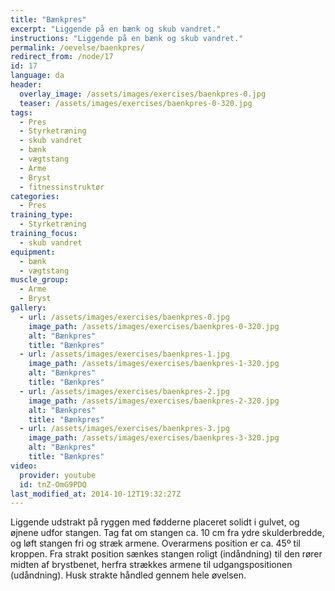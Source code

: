 ```yaml
---
title: "Bænkpres"
excerpt: "Liggende på en bænk og skub vandret."
instructions: "Liggende på en bænk og skub vandret."
permalink: /oevelse/baenkpres/
redirect_from: /node/17
id: 17
language: da
header:
  overlay_image: /assets/images/exercises/baenkpres-0.jpg
  teaser: /assets/images/exercises/baenkpres-0-320.jpg
tags:
  - Pres
  - Styrketræning
  - skub vandret
  - bænk
  - vægtstang
  - Arme
  - Bryst
  - fitnessinstruktør
categories:
  - Pres
training_type: 
  - Styrketræning
training_focus: 
  - skub vandret
equipment:
  - bænk
  - vægtstang
muscle_group:
  - Arme
  - Bryst
gallery:
  - url: /assets/images/exercises/baenkpres-0.jpg
    image_path: /assets/images/exercises/baenkpres-0-320.jpg
    alt: "Bænkpres"
    title: "Bænkpres"
  - url: /assets/images/exercises/baenkpres-1.jpg
    image_path: /assets/images/exercises/baenkpres-1-320.jpg
    alt: "Bænkpres"
    title: "Bænkpres"
  - url: /assets/images/exercises/baenkpres-2.jpg
    image_path: /assets/images/exercises/baenkpres-2-320.jpg
    alt: "Bænkpres"
    title: "Bænkpres"
  - url: /assets/images/exercises/baenkpres-3.jpg
    image_path: /assets/images/exercises/baenkpres-3-320.jpg
    alt: "Bænkpres"
    title: "Bænkpres"
video:
  provider: youtube
  id: tnZ-OmG9PDQ
last_modified_at: 2014-10-12T19:32:27Z
---
```


Liggende udstrakt på ryggen med fødderne placeret solidt i gulvet, og øjnene udfor stangen. Tag fat om stangen ca. 10 cm fra ydre skulderbredde, og løft stangen fri og stræk armene. Overarmens position er ca. 45º til kroppen. Fra strakt position sænkes stangen roligt (indåndning) til den rører midten af brystbenet, herfra strækkes armene til udgangspositionen (udåndning). Husk strakte håndled gennem hele øvelsen.
